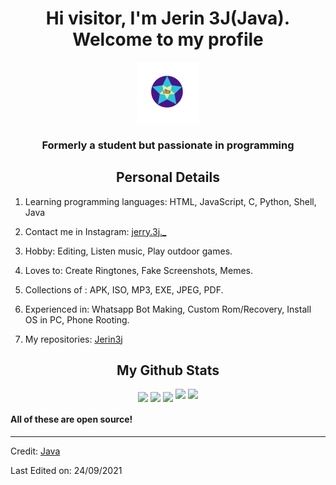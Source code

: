 <h1 align="center">Hi visitor, I'm Jerin 3J(Java). Welcome to my profile</h1>
<p align="center">
<a href="https://github.com/Jerin3j" target="blank"><img align="center" src="https://github.com/KasRoudra/kasweb/raw/main/assets/kas.png" alt="kaswebsite" height="100" width="100"></a></p>

<h3 align="center">Formerly a student but passionate in programming</h3>
<h2 align="center">Personal Details</h2>
<p align="center">
	
	
1. Learning programming languages: HTML, JavaScript, C, Python, Shell, Java 
 
2. Contact me in Instagram: <a href = "www.instagram.com/jerry.3j._" target="blank">jerry.3j._</a>

3. Hobby: Editing, Listen music, Play outdoor games.

4. Loves to: Create Ringtones, Fake Screenshots, Memes.

5. Collections of : APK, ISO, MP3, EXE, JPEG, PDF.

6. Experienced in: Whatsapp Bot Making, Custom Rom/Recovery, Install OS in PC, Phone Rooting.

7. My repositories: <a href= "https://github.com/Jerin3jw?tab=repositories" target="blank">Jerin3j</a>
</p>

<h2 align="center">My Github Stats</h2>
<p align="center">
<img align="center" src="https://github-readme-stats.vercel.app/api/top-langs/?username=Jerin3j&layout=compact&bg_color=0,73FA79,73FDFF,7A81FF&theme=graywhite&langs_count=10&exclude_repo=Jerin3j">
<img align="center" src="https://github-readme-stats.vercel.app/api?username=Jerin3j&count_private=true&show_icons=trueline_height=21&bg_color=0,EC6C6C,FFD479,FFFC79,73FA79&theme=graywhite">	
<img align="center" src="https://github-readme-streak-stats.herokuapp.com/?user=Jerin3j&theme=dracula">
<img src="https://metrics.lecoq.io/Jerin3j">	
<img src="https://github-profile-trophy.vercel.app/?username=Jerin3j&theme=onedark&title=MultiLanguage,Stars,Commit,Followers,Repo,PR">
</p>


#### All of these are open source!

------

Credit: [Java](https://github.com/Jerin3j)

Last Edited on: 24/09/2021
